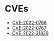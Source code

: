 # CVEs
- [CVE-2022-0768](https://nvd.nist.gov/vuln/detail/CVE-2022-0768)
- [CVE-2022-0767](https://nvd.nist.gov/vuln/detail/CVE-2022-0767)
- [CVE-2022-21829](https://nvd.nist.gov/vuln/detail/CVE-2022-21829)
